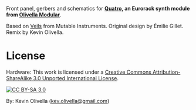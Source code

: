 Front panel, gerbers and schematics for **[Quatro](https://www.modulargrid.net/e/other-unknown-quatro), an Eurorack synth module from [Olivella Modular](https://linktr.ee/olivella)**.

Based on [Veils](https://github.com/pichenettes/eurorack) from Mutable Instruments. Original design by Émilie Gillet. Remix by Kevin Olivella.

License
=======

Hardware: This work is licensed under a
[Creative Commons Attribution-ShareAlike 3.0 Unported International License][cc-by-sa].

[![CC BY-SA 3.0][cc-by-sa-image]][cc-by-sa]

[cc-by-sa]: http://creativecommons.org/licenses/by-sa/3.0/
[cc-by-sa-image]: https://licensebuttons.net/l/by-sa/3.0/88x31.png
[cc-by-sa-shield]: https://img.shields.io/badge/License-CC%20BY--SA%203.0-lightgrey.svg

By: Kevin Olivella (kev.olivella@gmail.com)
